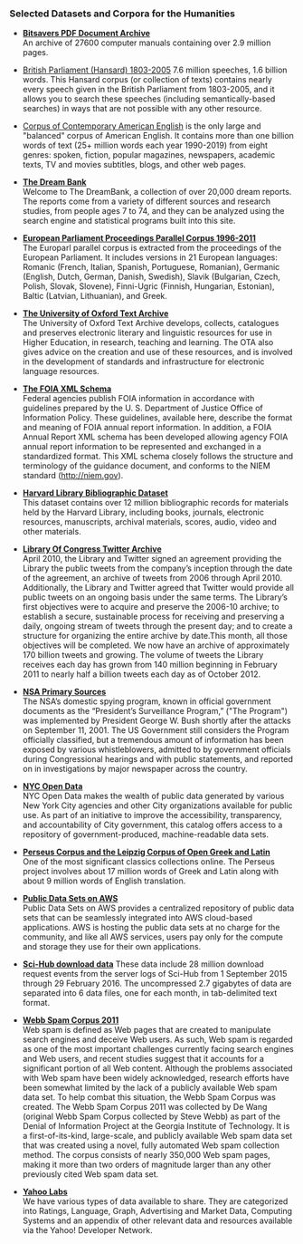 ### Selected Datasets and Corpora for the Humanities

- [**Bitsavers PDF Document Archive**](http://bitsavers.informatik.uni-stuttgart.de/)  
An archive of 27600 computer manuals containing over 2.9 million pages.

- [British Parliament (Hansard) 1803-2005](http://www.hansard-corpus.org/)
7.6 million speeches, 1.6 billion words. This Hansard corpus (or collection of texts) contains nearly every speech given in the British Parliament from 1803-2005, and it allows you to search these speeches (including semantically-based searches) in ways that are not possible with any other resource.

- [Corpus of Contemporary American English](https://www.english-corpora.org/coca/) is the only large and "balanced" corpus of American English. It contains more than one billion words of text (25+ million words each year 1990-2019) from eight genres: spoken, fiction, popular magazines, newspapers, academic texts, TV and movies subtitles, blogs, and other web pages.

- [**The Dream Bank**](http://www.dreambank.net/)  
Welcome to The DreamBank, a collection of over 20,000 dream reports. The
reports come from a variety of different sources and research studies, from
people ages 7 to 74, and they can be analyzed using the search engine and
statistical programs built into this site.

- [**European Parliament Proceedings Parallel Corpus 1996-2011**](http://www.statmt.org/europarl/)  
The Europarl parallel corpus is extracted from the proceedings of the European Parliament. It includes versions in 21 European languages: Romanic (French, Italian, Spanish, Portuguese, Romanian), Germanic (English, Dutch, German, Danish, Swedish), Slavik (Bulgarian, Czech, Polish, Slovak, Slovene), Finni-Ugric (Finnish, Hungarian, Estonian), Baltic (Latvian, Lithuanian), and Greek.

- [**The University of Oxford Text Archive**](http://ota.ox.ac.uk/)  
 The University of Oxford Text Archive develops, collects, catalogues and preserves electronic literary and linguistic resources for use in Higher Education, in research, teaching and learning. The OTA also gives advice on the creation and use of these resources, and is involved in the development of standards and infrastructure for electronic language resources. 

- [**The FOIA XML Schema**](http://www.foia.gov/developer.html)  
Federal agencies publish FOIA information in accordance with guidelines prepared by the U. S. Department of Justice Office of Information Policy. These guidelines, available here, describe the format and meaning of FOIA annual report information. In addition, a FOIA Annual Report XML schema has been developed allowing agency FOIA annual report information to be represented and exchanged in a standardized format. This XML schema closely follows the structure and terminology of the guidance document, and conforms to the NIEM standard (http://niem.gov).  

- [**Harvard Library Bibliographic Dataset**](http://openmetadata.lib.harvard.edu/bibdata)  
This dataset contains over 12 million bibliographic records for  materials held by the Harvard Library, including books, journals, electronic resources, manuscripts, archival materials, scores, audio,  video and other materials.

- [**Library Of Congress Twitter Archive**](http://blogs.loc.gov/loc/2013/01/update-on-the-twitter-archive-at-the-library-of-congress/)  
April 2010, the Library and Twitter signed an agreement providing  the Library the public tweets from the company’s inception through the  date of the agreement, an archive of tweets from 2006 through April  2010. Additionally, the Library and Twitter agreed that Twitter would  provide all public tweets on an ongoing basis under the same terms. The Library’s first objectives were to acquire and preserve the  2006-10 archive; to establish a secure, sustainable process for  receiving and preserving a daily, ongoing stream of tweets through the  present day; and to create a structure for organizing the entire archive  by date.This month, all those objectives will be completed. We now have an  archive of approximately 170 billion tweets and growing. The volume of  tweets the Library receives each day has grown from 140 million  beginning in February 2011 to nearly half a billion tweets each day as  of October 2012.

- [**NSA Primary Sources**](https://www.eff.org/nsa-spying/nsadocs)  
The NSA’s domestic spying program, known in official government documents as the “President’s Surveillance Program,” ("The Program") was implemented by President George W. Bush shortly after the attacks on September 11, 2001. The US Government still considers the Program officially classified, but a tremendous amount of information has been exposed by various whistleblowers, admitted to by government officials during Congressional hearings and with public statements, and reported on in investigations by major newspaper across the country.

- [**NYC Open Data**](https://data.cityofnewyork.us/)  
NYC Open Data makes the wealth of public data generated by various New York City agencies and other City organizations available for public use. As part of an initiative to improve the accessibility, transparency, and accountability of City government, this catalog offers access to a repository of government-produced, machine-readable data sets.

- [**Perseus Corpus and the Leipzig Corpus of Open Greek and Latin**](https://github.com/PerseusDL/canonical)  
One of the most significant classics collections online. The Perseus project involves about 17 million words of Greek and Latin along with about 9 million words of English translation.

- [**Public Data Sets on AWS**](http://aws.amazon.com/publicdatasets/)  
Public Data Sets on AWS provides a centralized repository of public data  sets that can be seamlessly integrated into AWS cloud-based  applications. AWS is hosting the public data sets at no charge for the  community, and like all AWS services, users pay only for the compute and  storage they use for their own applications.

- [**Sci-Hub download data**](http://datadryad.org/resource/doi:10.5061/dryad.q447c)
These data include 28 million download request events from the server logs of Sci-Hub from 1 September 2015 through 29 February 2016. The uncompressed 2.7 gigabytes of data are separated into 6 data files, one for each month, in tab-delimited text format.

- [**Webb Spam Corpus 2011**](http://www.cc.gatech.edu/projects/doi/WebbSpamCorpus.html)  
Web spam is defined as Web pages that are created to manipulate search engines and deceive Web users. As such, Web spam is regarded as one of the most important challenges currently facing search engines and Web users, and recent studies suggest that it accounts for a significant portion of all Web content. Although the problems associated with Web spam have been widely acknowledged, research efforts have been somewhat limited by the lack of a publicly available Web spam data set. To help combat this situation, the Webb Spam Corpus was created. The Webb Spam Corpus 2011 was collected by De Wang (original Webb Spam Corpus collected by Steve Webb) as part of the Denial of Information Project at the Georgia Institute of Technology. It is a first-of-its-kind, large-scale, and publicly available Web spam data set that was created using a novel, fully automated Web spam collection method. The corpus consists of nearly 350,000 Web spam pages, making it more than two orders of magnitude larger than any other previously cited Web spam data set. 

- [**Yahoo Labs**](http://webscope.sandbox.yahoo.com/catalog.php)  
We have various types of data available to share. They are categorized into Ratings, Language, Graph, Advertising and Market Data, Computing Systems and an appendix of other relevant data and resources available via the Yahoo! Developer Network.

